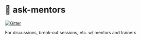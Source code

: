 # 💬 ask-mentors

[![Gitter](https://badges.gitter.im/golclinics/ask-mentors.svg)](https://gitter.im/golclinics/ask-mentors?utm_source=badge&utm_medium=badge&utm_campaign=pr-badge)

For discussions, break-out sessions, etc. w/ mentors and trainers
